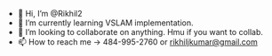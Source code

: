 - 👋 Hi, I’m @Rikhil2
- 🌱 I’m currently learning VSLAM implementation.
- 💞️ I’m looking to collaborate on anything. Hmu if you want to collab.
- 📫 How to reach me -> 484-995-2760 or rikhiljkumar@gmail.com

<!---
Rikhil2/Rikhil2 is a ✨ special ✨ repository because its `README.md` (this file) appears on your GitHub profile.
You can click the Preview link to take a look at your changes.
--->
